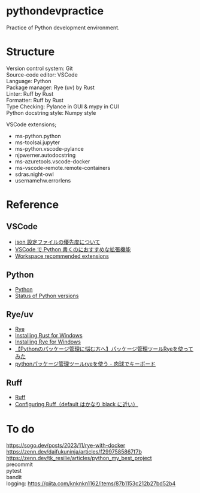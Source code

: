 # pythondevpractice

Practice of Python development environment.

# Structure
Version control system: Git  
Source-code editor: VSCode  
Language: Python  
Package manager: Rye (uv) by Rust  
Linter: Ruff by Rust  
Formatter: Ruff by Rust  
Type Checking: Pylance in GUI & mypy in CUI  
Python docstring style: Numpy style  


VSCode extensions;
- ms-python.python
- ms-toolsai.jupyter
- ms-python.vscode-pylance
- njpwerner.autodocstring
- ms-azuretools.vscode-docker
- ms-vscode-remote.remote-containers
- sdras.night-owl
- usernamehw.errorlens


# Reference

## VSCode
- [json 設定ファイルの優先度について](https://qiita.com/tabo_dev/items/df7e5b1b0d7c336af124)
- [VSCode で Python 書くのにおすすめな拡張機能](https://qiita.com/nanato12/items/ddf26487eb30714251c3)
- [Workspace recommended extensions](https://code.visualstudio.com/docs/editor/extension-marketplace#_workspace-recommended-extensions)


## Python
- [Python](https://www.python.org/)
- [Status of Python versions](https://devguide.python.org/versions/)


## Rye/uv
- [Rye](https://github.com/astral-sh/rye)
- [Installing Rust for Windows](https://www.rust-lang.org/tools/install)
- [Installing Rye for Windows](https://rye-up.com/guide/installation/#installing-rye)
- [【Pythonのパッケージ管理に悩む方へ】パッケージ管理ツールRyeを使ってみた](https://dev.classmethod.jp/articles/get-start-rye-python/)
- [pythonパッケージ管理ツールryeを使う - 肉球でキーボード](https://nsakki55.hatenablog.com/entry/2023/05/29/013658)

## Ruff
- [Ruff](https://github.com/astral-sh/ruff)
- [Configuring Ruff（default はかなり black に近い）](https://docs.astral.sh/ruff/configuration/)



# To do
https://sogo.dev/posts/2023/11/rye-with-docker
https://zenn.dev/daifukuninja/articles/f2997585867f7b
https://zenn.dev/tk_resilie/articles/python_my_best_project  
precommit  
pytest  
bandit  
logging: https://qiita.com/knknkn1162/items/87b1153c212b27bd52b4

